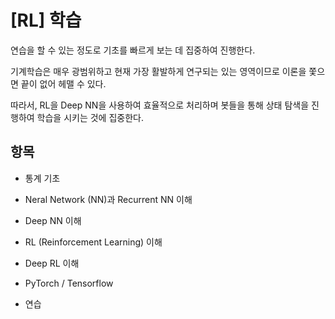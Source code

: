 # [RL] 학습

연습을 할 수 있는 정도로 기초를 빠르게 보는 데 집중하여 진행한다. 

기계학습은 매우 광범위하고 현재 가장 활발하게 연구되는 있는 영역이므로 
이론을 쫓으면 끝이 없어 헤맬 수 있다. 

따라서, RL을 Deep NN을 사용하여 효율적으로 처리하며 봇들을 통해 
상태 탐색을 진행하여 학습을 시키는 것에 집중한다. 

## 항목 

- 통계 기초 

- Neral Network (NN)과 Recurrent NN 이해 

- Deep NN 이해 

- RL (Reinforcement Learning) 이해 

- Deep RL 이해 
    
- PyTorch / Tensorflow 

- 연습 


